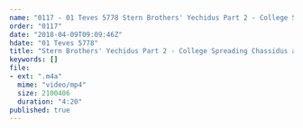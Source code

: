 ```yaml
---
name: "0117 - 01 Teves 5778 Stern Brothers' Yechidus Part 2 - College Spreading Chassidus and Growing a Beard"
order: "0117"
date: "2018-04-09T09:09:46Z"
hdate: "01 Teves 5778"
title: "Stern Brothers' Yechidus Part 2 - College Spreading Chassidus and Growing a Beard"
keywords: []
file:
- ext: ".m4a"
  mime: "video/mp4"
  size: 2100406
  duration: "4:20"
published: true
---
```


